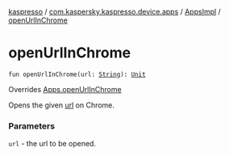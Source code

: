[kaspresso](../../index.md) / [com.kaspersky.kaspresso.device.apps](../index.md) / [AppsImpl](index.md) / [openUrlInChrome](./open-url-in-chrome.md)

# openUrlInChrome

`fun openUrlInChrome(url: `[`String`](https://kotlinlang.org/api/latest/jvm/stdlib/kotlin/-string/index.html)`): `[`Unit`](https://kotlinlang.org/api/latest/jvm/stdlib/kotlin/-unit/index.html)

Overrides [Apps.openUrlInChrome](../-apps/open-url-in-chrome.md)

Opens the given [url](open-url-in-chrome.md#com.kaspersky.kaspresso.device.apps.AppsImpl$openUrlInChrome(kotlin.String)/url) on Chrome.

### Parameters

`url` - the url to be opened.